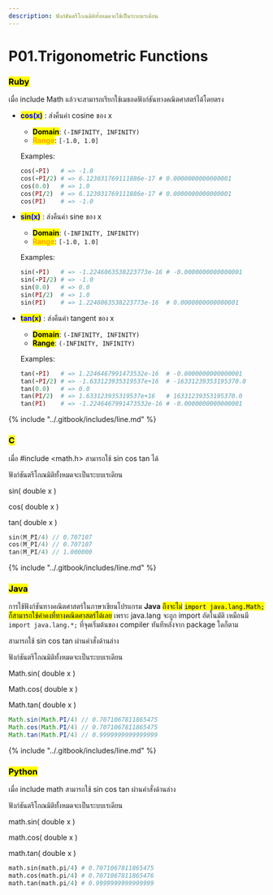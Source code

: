 ```yaml
---
description: ฟังก์ชันตรีโกณมิติทั้งหมดจะใช้เป็นระบบเรเดียน
---
```


# P01.Trigonometric Functions

### <mark style="color:$danger;">Ruby</mark>

เมื่อ include Math แล้วจะสามารถเรียกใช้เมธอดฟังก์ชันทางคณิตศาสตร์ได้โดยตรง

*   <mark style="color:blue;">**cos(x)**</mark> : ส่งคืนค่า cosine ของ x

    * <mark style="color:$success;">**Domain**</mark>: `(-INFINITY, INFINITY)`
    * <mark style="color:orange;">**Range**</mark>: `[-1.0, 1.0]`

    Examples:

    ```ruby
    cos(-PI)   # => -1.0
    cos(-PI/2) # => 6.123031769111886e-17 # 0.0000000000000001
    cos(0.0)   # => 1.0
    cos(PI/2)  # => 6.123031769111886e-17 # 0.0000000000000001
    cos(PI)    # => -1.0
    ```
*   <mark style="color:blue;">**sin(x)**</mark> : ส่งคืนค่า sine ของ x

    * <mark style="color:$success;">**Domain**</mark>: `(-INFINITY, INFINITY)`
    * <mark style="color:orange;">**Range**</mark>: `[-1.0, 1.0]`&#x20;

    Examples:

    ```ruby
    sin(-PI)   # => -1.2246063538223773e-16 # -0.0000000000000001
    sin(-PI/2) # => -1.0
    sin(0.0)   # => 0.0
    sin(PI/2)  # => 1.0
    sin(PI)    # => 1.2246063538223773e-16  # 0.0000000000000001
    ```
*   <mark style="color:blue;">**tan(x)**</mark> : ส่งคืนค่า tangent ของ x

    * <mark style="color:$success;">**Domain**</mark>: `(-INFINITY, INFINITY)`
    * <mark style="color:$warning;">**Range**</mark>: `(-INFINITY, INFINITY)`&#x20;

    Examples:

    ```ruby
    tan(-PI)   # => 1.2246467991473532e-16  # -0.0000000000000001
    tan(-PI/2) # => -1.633123935319537e+16  # -16331239353195370.0
    tan(0.0)   # => 0.0
    tan(PI/2)  # => 1.633123935319537e+16   # 16331239353195370.0
    tan(PI)    # => -1.2246467991473532e-16 # -0.0000000000000001
    ```

{% include "../.gitbook/includes/line.md" %}

### <mark style="color:$danger;">C</mark>

เมื่อ #include \<math.h> สามารถใช้ sin cos tan ได้

ฟังก์ชันตรีโกณมิติทั้งหมดจะเป็นระบบเรเดียน

sin( double x )

cos( double x )

tan( double x )

```c
sin(M_PI/4) // 0.707107
cos(M_PI/4) // 0.707107
tan(M_PI/4) // 1.000000
```

{% include "../.gitbook/includes/line.md" %}

### <mark style="color:$danger;">Java</mark>

การใช้ฟังก์ชันทางคณิตศาสตร์ในภาษาเขียนโปรแกรม **Java** <mark style="color:$info;">ถึงจะไม่</mark> <mark style="color:$info;"></mark><mark style="color:$info;">`import java.lang.Math;`</mark> <mark style="color:$info;"></mark><mark style="color:$info;">ก็สามารถใช้ค่าคงที่ทางคณิตศาสตร์ได้เลย</mark> เพราะ java.lang จะถูก import อัตโนมัติ เหมือนมี `import java.lang.*;` ที่จุดเริ่มต้นของ compiler ทันทีหลังจาก package ใดก็ตาม

สามารถใช้ sin cos tan ผ่านคำสั่งด้านล่าง

ฟังก์ชันตรีโกณมิติทั้งหมดจะเป็นระบบเรเดียน

Math.sin( double x )

Math.cos( double x )

Math.tan( double x )

```java
Math.sin(Math.PI/4) // 0.7071067811865475
Math.cos(Math.PI/4) // 0.7071067811865475
Math.tan(Math.PI/4) // 0.9999999999999999 
```

{% include "../.gitbook/includes/line.md" %}

### <mark style="color:$danger;">Python</mark>

เมื่อ include math สามารถใช้ sin cos tan ผ่านคำสั่งด้านล่าง

ฟังก์ชันตรีโกณมิติทั้งหมดจะเป็นระบบเรเดียน

math.sin( double x )

math.cos( double x )

math.tan( double x )

```python
math.sin(math.pi/4) # 0.7071067811865475
math.cos(math.pi/4) # 0.7071067811865476
math.tan(math.pi/4) # 0.9999999999999999 
```

